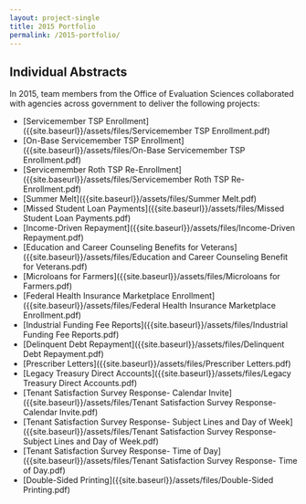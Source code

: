 ```yaml
---
layout: project-single
title: 2015 Portfolio
permalink: /2015-portfolio/
---
```

## Individual Abstracts

In 2015, team members from the Office of Evaluation Sciences collaborated with agencies across government to deliver the following projects:

- [Servicemember TSP Enrollment]({{site.baseurl}}/assets/files/Servicemember TSP Enrollment.pdf)
- [On-Base Servicemember TSP Enrollment]({{site.baseurl}}/assets/files/On-Base Servicemember TSP Enrollment.pdf)
- [Servicemember Roth TSP Re-Enrollment]({{site.baseurl}}/assets/files/Servicemember Roth TSP Re-Enrollment.pdf)
- [Summer Melt]({{site.baseurl}}/assets/files/Summer Melt.pdf)
- [Missed Student Loan Payments]({{site.baseurl}}/assets/files/Missed Student Loan Payments.pdf)
- [Income-Driven Repayment]({{site.baseurl}}/assets/files/Income-Driven Repayment.pdf)
- [Education and Career Counseling Benefits for Veterans]({{site.baseurl}}/assets/files/Education and Career Counseling Benefit for Veterans.pdf)
- [Microloans for Farmers]({{site.baseurl}}/assets/files/Microloans for Farmers.pdf)
- [Federal Health Insurance Marketplace Enrollment]({{site.baseurl}}/assets/files/Federal Health Insurance Marketplace Enrollment.pdf)
- [Industrial Funding Fee Reports]({{site.baseurl}}/assets/files/Industrial Funding Fee Reports.pdf)
- [Delinquent Debt Repayment]({{site.baseurl}}/assets/files/Delinquent Debt Repayment.pdf)
- [Prescriber Letters]({{site.baseurl}}/assets/files/Prescriber Letters.pdf)
- [Legacy Treasury Direct Accounts]({{site.baseurl}}/assets/files/Legacy Treasury Direct Accounts.pdf)
- [Tenant Satisfaction Survey Response- Calendar Invite]({{site.baseurl}}/assets/files/Tenant Satisfaction Survey Response- Calendar Invite.pdf)
- [Tenant Satisfaction Survey Response- Subject Lines and Day of Week]({{site.baseurl}}/assets/files/Tenant Satisfaction Survey Response- Subject Lines and Day of Week.pdf)
- [Tenant Satisfaction Survey Response- Time of Day]({{site.baseurl}}/assets/files/Tenant Satisfaction Survey Response- Time of Day.pdf)
- [Double-Sided Printing]({{site.baseurl}}/assets/files/Double-Sided Printing.pdf)






<br>

